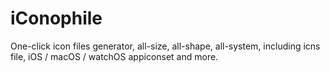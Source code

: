 # iConophile
One-click icon files generator, all-size, all-shape, all-system, including icns file, iOS / macOS / watchOS appiconset and more.
